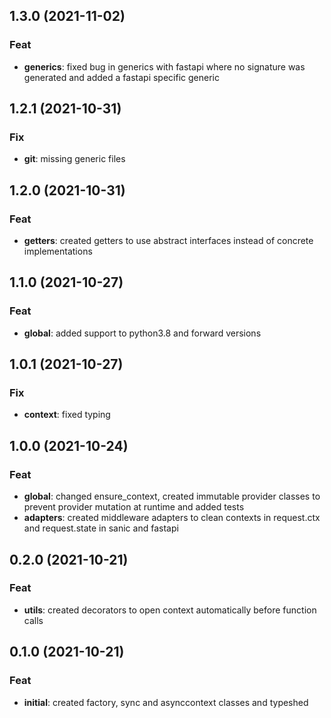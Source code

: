 ## 1.3.0 (2021-11-02)

### Feat

- **generics**: fixed bug in generics with fastapi where no signature was generated and added a fastapi specific generic

## 1.2.1 (2021-10-31)

### Fix

- **git**: missing generic files

## 1.2.0 (2021-10-31)

### Feat

- **getters**: created getters to use abstract interfaces instead of concrete implementations

## 1.1.0 (2021-10-27)

### Feat

- **global**: added support to python3.8 and forward versions

## 1.0.1 (2021-10-27)

### Fix

- **context**: fixed typing

## 1.0.0 (2021-10-24)

### Feat

- **global**: changed ensure_context, created immutable provider classes to prevent provider mutation at runtime and added tests
- **adapters**: created middleware adapters to clean contexts in request.ctx and request.state in sanic and fastapi

## 0.2.0 (2021-10-21)

### Feat

- **utils**: created decorators to open context automatically before function calls

## 0.1.0 (2021-10-21)

### Feat

- **initial**: created factory, sync and asynccontext classes and typeshed
